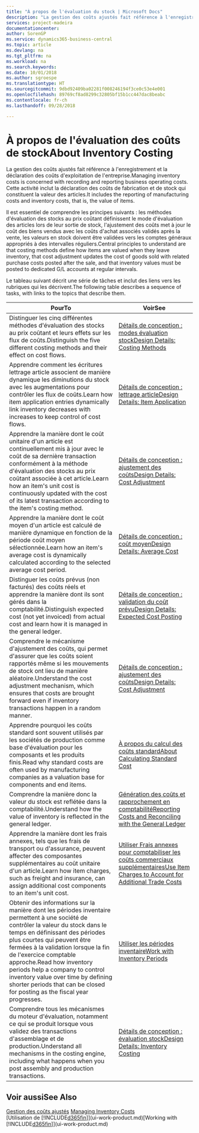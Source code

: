 ```yaml
---
title: "À propos de l'évaluation du stock | Microsoft Docs"
description: "La gestion des coûts ajustés fait référence à l'enregistrement et la déclaration des coûts d'exploitation de l'entreprise. Cette activité inclut la déclaration des coûts de fabrication et de stock qui constituent la valeur des articles."
services: project-madeira
documentationcenter: 
author: SorenGP
ms.service: dynamics365-business-central
ms.topic: article
ms.devlang: na
ms.tgt_pltfrm: na
ms.workload: na
ms.search.keywords: 
ms.date: 10/01/2018
ms.author: sgroespe
ms.translationtype: HT
ms.sourcegitcommit: 9dbd92409ba02281f008246194f3ce0c53e4e001
ms.openlocfilehash: 89769cf8ad8299c32805bf15b1cc447dac8beabc
ms.contentlocale: fr-ch
ms.lasthandoff: 09/28/2018

---
```

# <a name="about-inventory-costing"></a><span data-ttu-id="1e624-104">À propos de l'évaluation des coûts de stock</span><span class="sxs-lookup"><span data-stu-id="1e624-104">About Inventory Costing</span></span>
<span data-ttu-id="1e624-105">La gestion des coûts ajustés fait référence à l'enregistrement et la déclaration des coûts d'exploitation de l'entreprise.</span><span class="sxs-lookup"><span data-stu-id="1e624-105">Managing inventory costs is concerned with recording and reporting business operating costs.</span></span> <span data-ttu-id="1e624-106">Cette activité inclut la déclaration des coûts de fabrication et de stock qui constituent la valeur des articles.</span><span class="sxs-lookup"><span data-stu-id="1e624-106">It includes the reporting of manufacturing costs and inventory costs, that is, the value of items.</span></span>  

 <span data-ttu-id="1e624-107">Il est essentiel de comprendre les principes suivants : les méthodes d'évaluation des stocks au prix coûtant définissent le mode d'évaluation des articles lors de leur sortie de stock, l'ajustement des coûts met à jour le coût des biens vendus avec les coûts d'achat associés validés après la vente, les valeurs en stock doivent être validées vers les comptes généraux appropriés à des intervalles réguliers.</span><span class="sxs-lookup"><span data-stu-id="1e624-107">Central principles to understand are that costing methods define how items are valued when they leave inventory, that cost adjustment updates the cost of goods sold with related purchase costs posted after the sale, and that inventory values must be posted to dedicated G/L accounts at regular intervals.</span></span>  

 <span data-ttu-id="1e624-108">Le tableau suivant décrit une série de tâches et inclut des liens vers les rubriques qui les décrivent.</span><span class="sxs-lookup"><span data-stu-id="1e624-108">The following table describes a sequence of tasks, with links to the topics that describe them.</span></span>   

|<span data-ttu-id="1e624-109">**Pour**</span><span class="sxs-lookup"><span data-stu-id="1e624-109">**To**</span></span>|<span data-ttu-id="1e624-110">**Voir**</span><span class="sxs-lookup"><span data-stu-id="1e624-110">**See**</span></span>|  
|------------|-------------|  
|<span data-ttu-id="1e624-111">Distinguer les cinq différentes méthodes d'évaluation des stocks au prix coûtant et leurs effets sur les flux de coûts.</span><span class="sxs-lookup"><span data-stu-id="1e624-111">Distinguish the five different costing methods and their effect on cost flows.</span></span>|[<span data-ttu-id="1e624-112">Détails de conception : modes évaluation stock</span><span class="sxs-lookup"><span data-stu-id="1e624-112">Design Details: Costing Methods</span></span>](design-details-costing-methods.md)|  
|<span data-ttu-id="1e624-113">Apprendre comment les écritures lettrage article associent de manière dynamique les diminutions du stock avec les augmentations pour contrôler les flux de coûts.</span><span class="sxs-lookup"><span data-stu-id="1e624-113">Learn how item application entries dynamically link inventory decreases with increases to keep control of cost flows.</span></span>|[<span data-ttu-id="1e624-114">Détails de conception : lettrage article</span><span class="sxs-lookup"><span data-stu-id="1e624-114">Design Details: Item Application</span></span>](design-details-item-application.md)|  
|<span data-ttu-id="1e624-115">Apprendre la manière dont le coût unitaire d'un article est continuellement mis à jour avec le coût de sa dernière transaction conformément à la méthode d'évaluation des stocks au prix coûtant associée à cet article.</span><span class="sxs-lookup"><span data-stu-id="1e624-115">Learn how an item's unit cost is continuously updated with the cost of its latest transaction according to the item's costing method.</span></span>|[<span data-ttu-id="1e624-116">Détails de conception : ajustement des coûts</span><span class="sxs-lookup"><span data-stu-id="1e624-116">Design Details: Cost Adjustment</span></span>](design-details-cost-adjustment.md)|  
|<span data-ttu-id="1e624-117">Apprendre la manière dont le coût moyen d'un article est calculé de manière dynamique en fonction de la période coût moyen sélectionnée.</span><span class="sxs-lookup"><span data-stu-id="1e624-117">Learn how an item's average cost is dynamically calculated according to the selected average cost period.</span></span>|[<span data-ttu-id="1e624-118">Détails de conception : coût moyen</span><span class="sxs-lookup"><span data-stu-id="1e624-118">Design Details: Average Cost</span></span>](design-details-average-cost.md)|  
|<span data-ttu-id="1e624-119">Distinguer les coûts prévus (non facturés) des coûts réels et apprendre la manière dont ils sont gérés dans la comptabilité.</span><span class="sxs-lookup"><span data-stu-id="1e624-119">Distinguish expected cost (not yet invoiced) from actual cost and learn how it is managed in the general ledger.</span></span>|[<span data-ttu-id="1e624-120">Détails de conception : validation du coût prévu</span><span class="sxs-lookup"><span data-stu-id="1e624-120">Design Details: Expected Cost Posting</span></span>](design-details-expected-cost-posting.md)|  
|<span data-ttu-id="1e624-121">Comprendre le mécanisme d'ajustement des coûts, qui permet d'assurer que les coûts soient rapportés même si les mouvements de stock ont lieu de manière aléatoire.</span><span class="sxs-lookup"><span data-stu-id="1e624-121">Understand the cost adjustment mechanism, which ensures that costs are brought forward even if inventory transactions happen in a random manner.</span></span>|[<span data-ttu-id="1e624-122">Détails de conception : ajustement des coûts</span><span class="sxs-lookup"><span data-stu-id="1e624-122">Design Details: Cost Adjustment</span></span>](design-details-cost-adjustment.md)|  
|<span data-ttu-id="1e624-123">Apprendre pourquoi les coûts standard sont souvent utilisés par les sociétés de production comme base d'évaluation pour les composants et les produits finis.</span><span class="sxs-lookup"><span data-stu-id="1e624-123">Read why standard costs are often used by manufacturing companies as a valuation base for components and end items.</span></span>|[<span data-ttu-id="1e624-124">À propos du calcul des coûts standard</span><span class="sxs-lookup"><span data-stu-id="1e624-124">About Calculating Standard Cost</span></span>](finance-about-calculating-standard-cost.md)|  
|<span data-ttu-id="1e624-125">Comprendre la manière donc la valeur du stock est reflétée dans la comptabilité.</span><span class="sxs-lookup"><span data-stu-id="1e624-125">Understand how the value of inventory is reflected in the general ledger.</span></span>|[<span data-ttu-id="1e624-126">Génération des coûts et rapprochement en comptabilité</span><span class="sxs-lookup"><span data-stu-id="1e624-126">Reporting Costs and Reconciling with the General Ledger</span></span>](finance-report-costs-and-reconcile-with-the-general-ledger.md)|  
|<span data-ttu-id="1e624-127">Apprendre la manière dont les frais annexes, tels que les frais de transport ou d'assurance, peuvent affecter des composantes supplémentaires au coût unitaire d'un article.</span><span class="sxs-lookup"><span data-stu-id="1e624-127">Learn how item charges, such as freight and insurance, can assign additional cost components to an item's unit cost.</span></span>|[<span data-ttu-id="1e624-128">Utiliser Frais annexes pour comptabiliser les coûts commerciaux supplémentaires</span><span class="sxs-lookup"><span data-stu-id="1e624-128">Use Item Charges to Account for Additional Trade Costs</span></span>](payables-how-assign-item-charges.md)|  
|<span data-ttu-id="1e624-129">Obtenir des informations sur la manière dont les périodes inventaire permettent à une société de contrôler la valeur du stock dans le temps en définissant des périodes plus courtes qui peuvent être fermées à la validation lorsque la fin de l'exercice comptable approche.</span><span class="sxs-lookup"><span data-stu-id="1e624-129">Read how inventory periods help a company to control inventory value over time by defining shorter periods that can be closed for posting as the fiscal year progresses.</span></span>|[<span data-ttu-id="1e624-130">Utiliser les périodes inventaire</span><span class="sxs-lookup"><span data-stu-id="1e624-130">Work with Inventory Periods</span></span>](finance-how-to-work-with-inventory-periods.md)|  
|<span data-ttu-id="1e624-131">Comprendre tous les mécanismes du moteur d'évaluation, notamment ce qui se produit lorsque vous validez des transactions d'assemblage et de production.</span><span class="sxs-lookup"><span data-stu-id="1e624-131">Understand all mechanisms in the costing engine, including what happens when you post assembly and production transactions.</span></span>|[<span data-ttu-id="1e624-132">Détails de conception : évaluation stock</span><span class="sxs-lookup"><span data-stu-id="1e624-132">Design Details: Inventory Costing</span></span>](design-details-inventory-costing.md)|

## <a name="see-also"></a><span data-ttu-id="1e624-133">Voir aussi</span><span class="sxs-lookup"><span data-stu-id="1e624-133">See Also</span></span>
<span data-ttu-id="1e624-134">[Gestion des coûts ajustés](finance-manage-inventory-costs.md)  </span><span class="sxs-lookup"><span data-stu-id="1e624-134">[Managing Inventory Costs](finance-manage-inventory-costs.md)  </span></span>  
<span data-ttu-id="1e624-135">[Utilisation de [!INCLUDE[d365fin](includes/d365fin_md.md)]](ui-work-product.md)</span><span class="sxs-lookup"><span data-stu-id="1e624-135">[Working with [!INCLUDE[d365fin](includes/d365fin_md.md)]](ui-work-product.md)</span></span>

